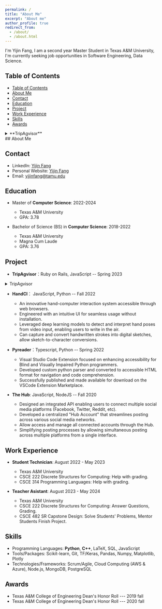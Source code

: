 ```yaml
---
permalink: /
title: "About Me"
excerpt: "About me"
author_profile: true
redirect_from:
  - /about/
  - /about.html
---
```


I'm Yijin Fang, I am a second year Master Student in Texas A&M University, I'm currently seeking job opportunities in Software Engineering, Data Science.

## Table of Contents

- [Table of Contents](#table-of-contents)
- [About Me](#about-me)
- [Contact](#contact)
- [Education](#education)
- [Project](#project)
- [Work Experience](#work-experience)
- [Skills](#skills)
- [Awards](#awards)

<details>
<summary> **TripAgvisor** </summary>

dasdasdasdasd
</details>
## About Me

## Contact

- LinkedIn: [Yijin Fang](https://www.linkedin.com/in/yijinfang/)
- Personal Website: [Yijin Fang](https://yijinfang11.github.io/ )
- Email: yijinfang@tamu.edu

## Education

- Master of **Computer Science**: 2022-2024
  - Texas A&M University
  - GPA: 3.78

- Bachelor of Science (BS) in **Computer Science**: 2018-2022
  - Texas A&M University
  - Magna Cum Laude
  - GPA: 3.76

## Project

- **TripAgvisor**：Ruby on Rails, JavaScript -- Spring 2023
<details>
<summary> TripAgvisor </summary>
  - A bespoke application catering to Texas A\&M University (TAMU) students engaged in international study programs.
  - Empowered users to contribute firsthand reviews, insightful tips, and captivating visuals of their travel experiences.
  - Cultivated a dynamic platform fostering camaraderie among students.
  - Aiding informed decision-making for prospective participants.
</details>


- **HandCI**： JavaScript, Python -- Fall 2022
  - An innovative hand-computer interaction system accessible through web browsers.
  - Engineered with an intuitive UI for seamless usage without installation.
  - Leveraged deep learning models to detect and interpret hand poses from video input, enabling users to write in the air.
  - Can capture and convert handwritten strokes into digital sketches, allow sketch-to-character conversions.

- **Pyreader**：Typescript, Python -- Spring 2022
  - Visual Studio Code Extension focused on enhancing accessibility for Blind and Visually Impaired Python programmers.
  - Developed custom python parser and converted to accessible HTML format for navigation and code comprehension.
  - Successfully published and made available for download on the VSCode Extension Marketplace.

- **The Hub**: JavaScript, NodeJS -- Fall 2020
  - Designed an integrated API enabling users to connect multiple social media platforms (Facebook, Twitter, Reddit, etc).
  - Developed a centralized "Hub Account" that streamlines posting across various social media networks.
  - Allow access and manage all connected accounts through the Hub.
  - Simplifying posting processes by allowing simultaneous posting across multiple platforms from a single interface.

## Work Experience

- **Student Technician**: August 2022 - May 2023
  - Texas A&M University
  - CSCE 222 Discrete Structures for Computing: Help with grading.
  - CSCE 314 Programming Languages: Help with grading.

- **Teacher Asistant**: August 2023 - May 2024
  - Texas A&M University
  - CSCE 222 Discrete Structures for Computing: Answer Questions, Grading.
  - CSCE 482 SR Capstone Design: Solve Students' Problems, Mentor Students Finish Project.

## Skills

- Programming Languages: **Python**, **C++**, LaTeX, SQL, JavaScript
- Tools/Packages: Scikit-learn, Git, TF/Keras, Pandas, Numpy, Matplotlib, Plotly
- Technologies/Frameworks: Scrum/Agile, Cloud Computing (AWS & Azure), Node.js, MongoDB, PostgreSQL

## Awards

- Texas A&M College of Engineering Dean's Honor Roll --- 2019 fall
- Texas A&M College of Engineering Dean's Honor Roll --- 2020 fall


